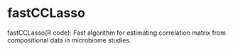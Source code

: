 # fastCCLasso
fastCCLasso(R code): Fast algorithm for estimating correlation matrix from compositional data in microbiome studies.
